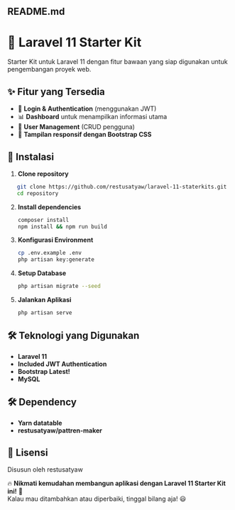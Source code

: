 
## **README.md** 
# 🚀 Laravel 11 Starter Kit

Starter Kit untuk Laravel 11 dengan fitur bawaan yang siap digunakan untuk pengembangan proyek web.  

## **✨ Fitur yang Tersedia**
- 🔑 **Login & Authentication** (menggunakan JWT)  
- 📊 **Dashboard** untuk menampilkan informasi utama  
- 👥 **User Management** (CRUD pengguna)  
- 🎨 **Tampilan responsif dengan Bootstrap CSS**  

## **📂 Instalasi**
1. **Clone repository**

```sh
   git clone https://github.com/restusatyaw/laravel-11-staterkits.git
   cd repository
   ```

2. **Install dependencies**
   ```sh
   composer install
   npm install && npm run build
   ```

3. **Konfigurasi Environment**
   ```sh
   cp .env.example .env
   php artisan key:generate
   ```

4. **Setup Database**
   ```sh
   php artisan migrate --seed
   ```

5. **Jalankan Aplikasi**
   ```sh
   php artisan serve
   ```

## **🛠 Teknologi yang Digunakan**
- **Laravel 11**  
- **Included JWT Authentication**  
- **Bootstrap Latest!**  
- **MySQL**

## **🛠 Dependency**
- **Yarn datatable**  
- **restusatyaw/pattren-maker** 

## **📜 Lisensi**
Disusun oleh restusatyaw

🔥 **Nikmati kemudahan membangun aplikasi dengan Laravel 11 Starter Kit ini!** 🚀  
Kalau mau ditambahkan atau diperbaiki, tinggal bilang aja! 😃
